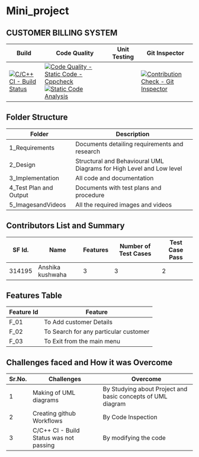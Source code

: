 # Mini_project
## CUSTOMER BILLING SYSTEM

Build | Code Quality | Unit Testing | Git Inspector | 
------|--------------|--------------|---------------|
[![C/C++ CI - Build Status](https://github.com/kushwahaanshika/Mini_project/actions/workflows/main.yml/badge.svg)](https://github.com/kushwahaanshika/Mini_project/actions/workflows/main.yml)|[![Code Quality - Static Code - Cppcheck](https://github.com/kushwahaanshika/Mini_project/actions/workflows/cpp_check.yml/badge.svg)](https://github.com/kushwahaanshika/Mini_project/actions/workflows/cpp_check.yml) [![Static Code Analysis](https://github.com/kushwahaanshika/Mini_project/actions/workflows/static-code.yml/badge.svg)](https://github.com/kushwahaanshika/Mini_project/actions/workflows/static-code.yml)|  |[![Contribution Check - Git Inspector](https://github.com/kushwahaanshika/Mini_project/actions/workflows/git-inspector.yml/badge.svg)](https://github.com/kushwahaanshika/Mini_project/actions/workflows/git-inspector.yml)

## Folder Structure
Folder | Description
------- |-----------
1_Requirements|	Documents detailing requirements and research
2_Design |	Structural and Behavioural UML Diagrams for High Level and Low level
3_Implementation|	All code and documentation
4_Test Plan and Output| Documents with test plans and procedure
5_ImagesandVideos|	All the required images and videos

## Contributors List and Summary
SF Id. |	Name |	Features	|	Number of Test Cases|	Test Case Pass
-------|--------|----------|----------------------|---------------
314195| Anshika kushwaha| 3 |     3   |   2

## Features Table
Feature Id |	Feature
-----------|----------
F_01 | To Add customer Details
F_02 | To Search for any particular customer
F_03 | To Exit from the main menu

## Challenges faced and How it was Overcome
Sr.No.| Challenges| Overcome
------|-------------|----------
1     |  Making of UML diagrams	 |By Studying about Project and basic concepts of UML diagram
2     |Creating github Workflows	|By Code Inspection
3     |C/C++ CI - Build Status was not passing	|By modifying the code
